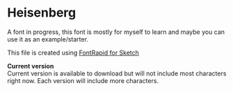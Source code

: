 # Heisenberg
A font in progress, this font is mostly for myself to learn and maybe you can use it as an example/starter.

This file is created using [FontRapid for Sketch](https://fontrapid.com/)

**Current version**  
Current version is available to download but will not include most characters right now. Each version will include more characters.


